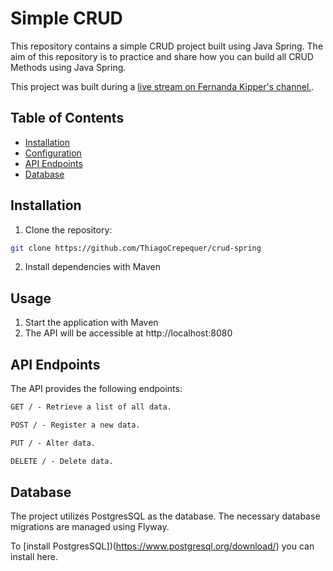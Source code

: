 # Simple CRUD
This repository contains a simple CRUD project built using Java Spring. The aim of this repository is to practice and share how you can build all CRUD Methods using Java Spring.

This project was built during a [live stream on Fernanda Kipper's channel.](https://www.youtube.com/watch?v=tP6wtEaCnSI).

## Table of Contents

- [Installation](#installation)
- [Configuration](#configuration)
- [API Endpoints](#api-endpoints)
- [Database](#database)

## Installation

1. Clone the repository:

```bash
git clone https://github.com/ThiagoCrepequer/crud-spring
```

2. Install dependencies with Maven

## Usage

1. Start the application with Maven
2. The API will be accessible at http://localhost:8080


## API Endpoints
The API provides the following endpoints:

```markdown
GET / - Retrieve a list of all data.

POST / - Register a new data.

PUT / - Alter data.

DELETE / - Delete data.
```

## Database
The project utilizes PostgresSQL as the database. The necessary database migrations are managed using Flyway.

To [install PostgresSQL])(https://www.postgresql.org/download/) you can install here.
